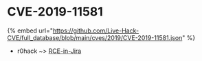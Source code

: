 # CVE-2019-11581
{% embed url="https://github.com/Live-Hack-CVE/full_database/blob/main/cves/2019/CVE-2019-11581.json" %}

* r0hack ~> [RCE-in-Jira](https://www.alice-snow.ru/2019/database/cve-2019-11581/rce-in-jira-r0hack)
